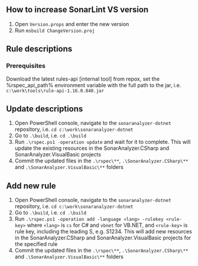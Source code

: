 ## How to increase SonarLint VS version

1. Open `Version.props` and enter the new version
2. Run `msbuild ChangeVersion.proj`


## Rule descriptions

### Prerequisites

Download the latest rules-api [internal tool] from repox, set the %rspec_api_path% environment variable with the full path to the jar, i.e. `c:\work\tools\rule-api-1.16.0.840.jar` 

## Update descriptions

1. Open PowerShell console, navigate to the `sonaranalyzer-dotnet` repository, i.e. `cd c:\work\sonaranalyzer-dotnet`
2. Go to `.\build`, i.e. `cd .\build`
3. Run `.\rspec.ps1 -operation update` and wait for it to complete. This will update the existing resources in the SonarAnalyzer.CSharp and SonarAnalyzer.VisualBasic projects
4. Commit the updated files in the `.\rspec\**`, `.\SonarAnalyzer.CSharp\**` and `.\SonarAnalyzer.VisualBasic\**` folders

## Add new rule

1. Open PowerShell console, navigate to the `sonaranalyzer-dotnet` repository, i.e. `cd c:\work\sonaranalyzer-dotnet`
2. Go to `.\build`, i.e. `cd .\build`
3. Run `.\rspec.ps1 -operation add -language <lang> -rulekey <rule-key>` where `<lang>` is `cs` for C# and `vbnet` for VB.NET, and `<rule-key>` is rule key, including the leading S, e.g. S1234. This will add new resources in the SonarAnalyzer.CSharp and SonarAnalyzer.VisualBasic projects for the specified rule
4. Commit the updated files in the `.\rspec\**`, `.\SonarAnalyzer.CSharp\**` and `.\SonarAnalyzer.VisualBasic\**` folders
